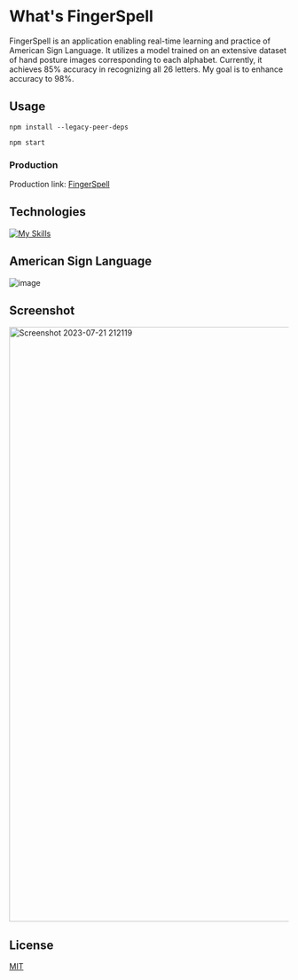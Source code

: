 # What's FingerSpell

FingerSpell is an application enabling real-time learning and practice of American Sign Language. It utilizes a model trained on an extensive dataset of hand posture images corresponding to each alphabet. Currently, it achieves 85% accuracy in recognizing all 26 letters. My goal is to enhance accuracy to 98%.

## Usage

```
npm install --legacy-peer-deps

npm start
```
### Production
Production link: [FingerSpell](https://fingerspell.vercel.app)

## Technologies
[![My Skills](https://skills.thijs.gg/icons?i=react,tensorflow,javascript,html,css&theme=dark)]()

## American Sign Language
![image](https://github.com/armanalam03/Finger-Spell/assets/39340406/21c34fb2-fb82-4ac1-b97a-de957d56d1ff)

## Screenshot
<img width="1072" alt="Screenshot 2023-07-21 212119" src="https://github.com/armanalam03/FingerSpell/assets/39340406/20d01b4a-7932-4fb4-99ae-f641fcfe992b">


## License

[MIT](https://choosealicense.com/licenses/mit/)
